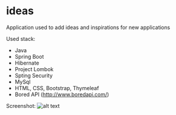 # ideas

Application used to add ideas and inspirations for new applications

Used stack:

* Java
* Spring Boot
* Hibernate
* Project Lombok
* Spting Security
* MySql
* HTML, CSS, Bootstrap, Thymeleaf
* Bored API (http://www.boredapi.com/)

Screenshot:
![alt text](https://user-images.githubusercontent.com/27889606/51564703-4d267280-1e90-11e9-9fb4-803c86de701d.png)
